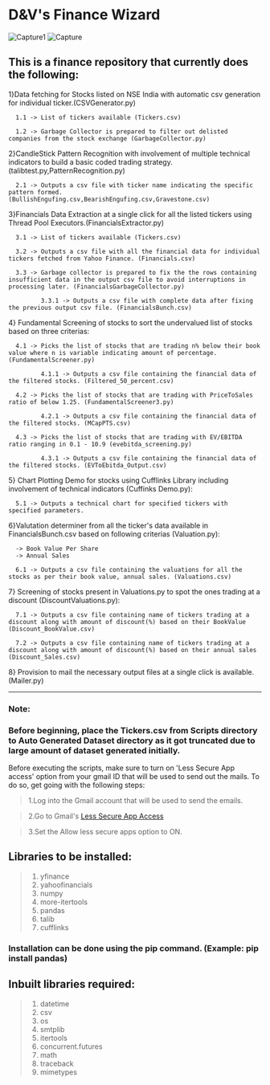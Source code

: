 # D&V's Finance Wizard 

![Capture1](https://user-images.githubusercontent.com/78873223/188002666-57db1f7d-d218-4e30-a44b-1c93b9c05d86.PNG)
![Capture](https://user-images.githubusercontent.com/78873223/188002660-f481b318-d9fa-46b9-b817-eee6d0641315.PNG)


## This is a finance repository that currently does the following:


1}Data fetching for Stocks listed on NSE India with automatic csv generation for individual ticker.(CSVGenerator.py)

      1.1 -> List of tickers available (Tickers.csv)

      1.2 -> Garbage Collector is prepared to filter out delisted companies from the stock exchange (GarbageCollector.py)
      

2}CandleStick Pattern Recognition with involvement of multiple technical indicators to build a basic coded trading strategy.  (talibtest.py,PatternRecognition.py)
      
      2.1 -> Outputs a csv file with ticker name indicating the specific pattern formed. (BullishEngufing.csv,BearishEngufing.csv,Gravestone.csv)


3}Financials Data Extraction at a single click for all the listed tickers using Thread Pool Executors.(FinancialsExtractor.py)
    
      3.1 -> List of tickers available (Tickers.csv)
      
      3.2 -> Outputs a csv file with all the financial data for individual tickers fetched from Yahoo Finance. (Financials.csv)
      
      3.3 -> Garbage collector is prepared to fix the the rows containing insufficient data in the output csv file to avoid interruptions in processing later. (FinancialsGarbageCollector.py)
        
             3.3.1 -> Outputs a csv file with complete data after fixing the previous output csv file. (FinancialsBunch.csv)
             

4} Fundamental Screening of stocks to sort the undervalued list of stocks based on three criterias: 

      4.1 -> Picks the list of stocks that are trading n% below their book value where n is variable indicating amount of percentage. (FundamentalScreener.py)
      
             4.1.1 -> Outputs a csv file containing the financial data of the filtered stocks. (Filtered_50_percent.csv)
             
      4.2 -> Picks the list of stocks that are trading with PriceToSales ratio of below 1.25. (FundamentalScreener3.py)
      
             4.2.1 -> Outputs a csv file containing the financial data of the filtered stocks. (MCapPTS.csv)
             
      4.3 -> Picks the list of stocks that are trading with EV/EBITDA ratio ranging in 0.1 - 10.9 (evebitda_screening.py)
      
             4.3.1 -> Outputs a csv file containing the financial data of the filtered stocks. (EVToEbitda_Output.csv)
             

5} Chart Plotting Demo for stocks using Cufflinks Library including involvement of technical indicators (Cuffinks Demo.py):

      5.1 -> Outputs a technical chart for specified tickers with specified parameters.
      

6}Valutation determiner from all the ticker's data available in FinancialsBunch.csv based on following criterias (Valuation.py):

      -> Book Value Per Share
      -> Annual Sales
      
      6.1 -> Outputs a csv file containing the valuations for all the stocks as per their book value, annual sales. (Valuations.csv)
      

7} Screening of stocks present in Valuations.py to spot the ones trading at a discount (DiscountValuations.py):

      7.1 -> Outputs a csv file containing name of tickers trading at a discount along with amount of discount(%) based on their BookValue (Discount_BookValue.csv)
      
      7.2 -> Outputs a csv file containing name of tickers trading at a discount along with amount of discount(%) based on their annual sales (Discount_Sales.csv)


8} Provision to mail the necessary output files at a single click is available. (Mailer.py)


---


### Note:

### Before beginning, place the Tickers.csv from Scripts directory to Auto Generated Dataset directory as it got truncated due to large amount of dataset generated initially. 

Before executing the scripts, make sure to turn on 'Less Secure App access' option from your gmail ID that will be used to send out the mails. To do so, get going with the following steps:

> 1.Log into the Gmail account that will be used to send the emails.

> 2.Go to Gmail's [Less Secure App Access](https://myaccount.google.com/lesssecureapps?pli=1&rapt=AEjHL4NELkm6zvkeSQxzOL8a2UdhbIUASi6uvDQY573YvLX9rO1G5GHA4Um6YgEmGmZD6_Jc2tsqRDXuMf99mMud0Pslsov5MA)

> 3.Set the Allow less secure apps option to ON.



## Libraries to be installed:

> 1. yfinance
> 2. yahoofinancials
> 3. numpy
> 4. more-itertools
> 5. pandas
> 6. talib
> 7. cufflinks

### Installation can be done using the pip command. (Example: pip install pandas)


## Inbuilt libraries required:

> 1. datetime
> 2. csv
> 3. os
> 4. smtplib
> 5. itertools
> 6. concurrent.futures
> 7. math
> 8. traceback
> 9. mimetypes


